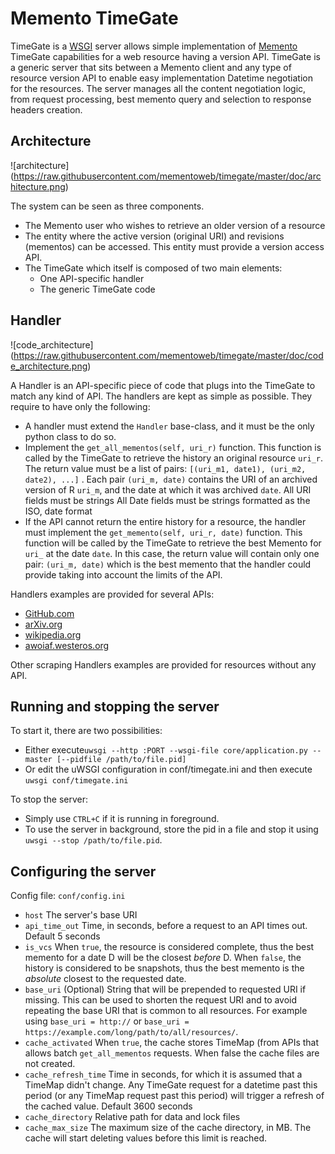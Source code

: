 # Memento TimeGate

TimeGate is a [WSGI](http://wsgi.readthedocs.org/en/latest/) server allows simple implementation of [Memento](http://mementoweb.org) TimeGate capabilities for a web resource having a version API.
TimeGate is a generic server that sits between a Memento client and any type of resource version API to enable easy implementation Datetime negotiation for the resources.
The server manages all the content negotiation logic, from request processing, best memento query and selection to response headers creation.


## Architecture

![architecture]
(https://raw.githubusercontent.com/mementoweb/timegate/master/doc/architecture.png)

The system can be seen as three components.

- The Memento user who wishes to retrieve an older version of a resource
- The entity where the active version (original URI) and revisions (mementos) can be accessed. This entity must provide a version access API.
- The TimeGate which itself is composed of two main elements:
  - One API-specific handler
  - The generic TimeGate code

## Handler

![code_architecture]
(https://raw.githubusercontent.com/mementoweb/timegate/master/doc/code_architecture.png)

A Handler is an API-specific piece of code that plugs into the TimeGate to match any kind of API.
The handlers are kept as simple as possible. They require to have only the following:

- A handler must extend the `Handler` base-class, and it must be the only python class to do so.
- Implement the `get_all_mementos(self, uri_r)` function. This function is called by the TimeGate to retrieve the history an original resource `uri_r`.
The return value must be a list of pairs: `[(uri_m1, date1), (uri_m2, date2), ...]` . Each pair `(uri_m, date)` contains the URI of an archived version of R `uri_m`, and the date at which it was archived `date`.
All URI fields must be strings
All Date fields must be strings formatted as the ISO, date format
- If the API cannot return the entire history for a resource, the handler must implement the `get_memento(self, uri_r, date)` function. This function will be called by the TimeGate to retrieve the best Memento for `uri_` at the date `date`.
In this case, the return value will contain only one pair: `(uri_m, date)` which is the best memento that the handler could provide taking into account the limits of the API.


Handlers examples are provided for several APIs:
- [GitHub.com](https://developer.github.com/v3/)
- [arXiv.org](http://arxiv.org/help/oa/index)
- [wikipedia.org](https://www.wikipedia.org)
- [awoiaf.westeros.org](http://awoiaf.westeros.org/index.php/Main_Page)

Other scraping Handlers examples are provided for resources without any API.

## Running and stopping the server
To start it, there are two possibilities:
- Either execute`uwsgi --http :PORT --wsgi-file core/application.py --master [--pidfile /path/to/file.pid]`
- Or edit the uWSGI configuration in conf/timegate.ini and then execute `uwsgi conf/timegate.ini`

To stop the server:
- Simply use `CTRL+C` if it is running in foreground.
- To use the server in background, store the pid in a file and stop it using `uwsgi --stop /path/to/file.pid`.

## Configuring the server
Config file: `conf/config.ini`
- `host` The server's base URI
- `api_time_out` Time, in seconds, before a request to an API times out. Default 5 seconds
- `is_vcs` When `true`, the resource is considered complete, thus the best memento for a date D will be the closest *before* D. When `false`, the history is considered to be snapshots, thus the best memento is the *absolute* closest to the requested date.
- `base_uri` (Optional) String that will be prepended to requested URI if missing. This can be used to shorten the request URI and to avoid repeating the base URI that is common to all resources. For example using `base_uri = http://` or `base_uri = https://example.com/long/path/to/all/resources/`.
- `cache_activated` When `true`, the cache stores TimeMap (from APIs that allows batch `get_all_mementos` requests. When false the cache files are not created.
- `cache_refresh_time` Time in seconds, for which it is assumed that a TimeMap didn't change. Any TimeGate request for a datetime past this period (or any TimeMap request past this period) will trigger a refresh of the cached value. Default 3600 seconds
- `cache_directory` Relative path for data and lock files
- `cache_max_size` The maximum size of the cache directory, in MB. The cache will start deleting values before this limit is reached.


